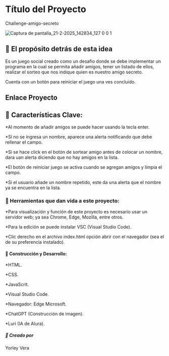 # Título del Proyecto

Challenge-amigo-secreto

![Captura de pantalla_21-2-2025_142834_127 0 0 1](https://github.com/user-attachments/assets/6da5de25-0f28-4694-8625-765097c1c4ee)

## 🌟 El propósito detrás de esta idea 
Es un juego social creado como un desafio donde se debe implementar un programa en la cual se permita añadir amigos,
tener un listado de ellos, realizar el sorteo que nos indique quien es nuestro amigo secreto.

Cuenta con un botón para reiniciar el juego una ves concluido.

## Enlace Proyecto


🚀 Características Clave:
-
*Al momento de añadir amigos se puede hacer usando la tecla enter.

*Si no se ingresa un nombre, aparece una alerta notificando que debe rellenar el campo.

*Si se hace click en el botón de sortear amigo antes de colocar un nombre, dara uan alerta diciendo que no hay amigos en la lista.

*El botón de reiniciar juego se activa cuando se agregan amigos y limpia el campo.

*Si el usuario añade un nombre repetido, este da una alerta que el nombre ya se encuentra en la lista.

### 🧩 Herramientas que dan vida a este proyecto:
*Para visualización y función de este proyecto es necesario usar un servidor web; ya sea Chrome, Edge, Mozilla, entre otros.

*Para la edición se puede instalar VSC (Visual Studio Code).

*Clic derecho en el archivo index.html opción abrir con el navegador (sea el de su preferencia instalado).

#### 🚧 Construcción y Desarrollo:
*HTML.

*CSS.

*JavaScrit.

*Visual Studio Code.

*Navegador: Edge Microsoft.

*ChatGPT (Construcción de imagen).

*Luri (IA de Alura).

##### 🌟 Creado por
Yorley Vera 







